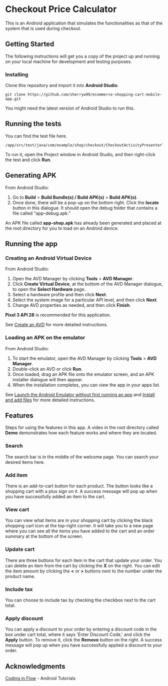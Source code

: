 # Checkout Price Calculator

This is an Android application that simulates the functionalities as that of the system that is used during checkout.

## Getting Started

The following instructions will get you a copy of the project up and running on your local machine for development and testing purposes.

### Installing

Clone this repository and import it into **Android Studio**.
```
git clone https://github.com/sherryw99/ecommerce-shopping-cart-mobile-app.git
```

You might need the latest version of Android Studio to run this.

## Running the tests

You can find the test file here.

```
/app/src/test/java/com/example/shop/checkout/CheckoutActivityPresenterTest.java
```

To run it, open the Project window in Android Studio, and then right-click the test and click **Run**.

## Generating APK

From Android Studio:

1. Go to **Build** > **Build Bundle(s) / Build APK(s)** > **Build APK(s)**.
2. Once done, there will be a pop-up on the bottom right. Click the **locate** button in this dialogue. It should open the debug folder that contains a file called “app-debug.apk.”

An APK file called **app-shop.apk** has already been generated and placed at the root directory for you to load on an Android device.

## Running the app

### Creating an Android Virtual Device

From Android Studio:

1. Open the AVD Manager by clicking **Tools** > **AVD Manager**.
2. Click **Create Virtual Device**, at the bottom of the AVD Manager dialogue, to open the **Select Hardware** page.
3. Select a hardware profile and then click **Next**.
4. Select the system image for a particular API level, and then click **Next**.
5. Change AVD properties as needed, and then click **Finish**.

**Pixel 3 API 28** is recommended for this application.

See [Create an AVD](https://developer.android.com/studio/run/managing-avds#createavd) for more detailed instructions.

### Loading an APK on the emulator

From Android Studio:

1. To start the emulator, open the AVD Manager by clicking **Tools** > **AVD Manager**.
2. Double-click an AVD or click **Run**.
3. Once loaded, drag an APK file onto the emulator screen, and an APK installer dialogue will then appear.
4. When the installation completes, you can view the app in your apps list.

See [Launch the Android Emulator without first running an app](https://developer.android.com/studio/run/emulator#runningemulator) and [Install and add files](https://developer.android.com/studio/run/emulator#installadd) for more detailed instructions.

## Features

Steps for using the features in this app. A video in the root directory called **Demo**  demonstrates how each feature works and where they are located.

### Search

The search bar is in the middle of the welcome page. You can search your desired items here.

### Add item

There is an add-to-cart button for each product. The button looks like a shopping cart with a plus sign on it. A success message will pop up when you have successfully added an item to the cart.

### View cart

You can view what items are in your shopping cart by clicking the black shopping cart icon at the top-right corner. It will take you to a new page where you can see all the items you have added to the cart and an order summary at the bottom of the screen.

### Update cart

There are three buttons for each item in the cart that update your order. You can delete an item from the cart by clicking the **X** on the right. You can edit the item amount by clicking the **<** or **>** buttons next to the number under the product name.

### Include tax

You can choose to include tax by checking the checkbox next to the cart total.

### Apply discount

You can apply a discount to your order by entering a discount code in the box under cart total, where it says 'Enter Discount Code,' and click the **Apply** button. To remove it, click the **Remove** button on the right. A success message will pop up when you have successfully applied a discount to your order.

## Acknowledgments

[Coding in Flow](https://codinginflow.com) - Android Tutorials

